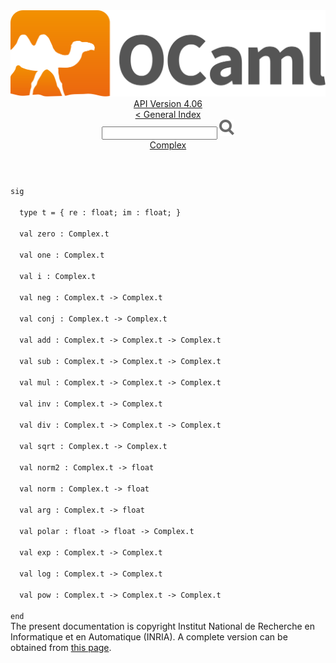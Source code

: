 <!-- ((! set title API !)) ((! set documentation !)) ((! set api !)) ((! set nobreadcrumb !)) -->
<div class="api"><header><nav class="toc brand"><a class="brand" href="https://ocaml.org/"><img src="colour-logo-gray.svg" class="svg" alt="OCaml"></a></nav><nav class="toc"><div class="toc_version"><a href="/docs" id="version-select">API Version 4.06</a></div><a href="index.html">&lt; General Index</a><div class="api_search"><input type="text" name="apisearch" id="api_search" oninput="mySearch(false);" onkeypress="this.oninput();" onclick="this.oninput();" onpaste="this.oninput();">
<img src="search_icon.svg" alt="Search" class="svg" onclick="mySearch(false)"></div>
<div id="search_results"></div><div class="toc_title"><a href="Complex.html">Complex</a></div><ul></ul></nav></header>
<code class="code"><span class="keyword">sig</span><br>
&nbsp;&nbsp;<span class="keyword">type</span>&nbsp;t&nbsp;=&nbsp;{&nbsp;re&nbsp;:&nbsp;float;&nbsp;im&nbsp;:&nbsp;float;&nbsp;}<br>
&nbsp;&nbsp;<span class="keyword">val</span>&nbsp;zero&nbsp;:&nbsp;<span class="constructor">Complex</span>.t<br>
&nbsp;&nbsp;<span class="keyword">val</span>&nbsp;one&nbsp;:&nbsp;<span class="constructor">Complex</span>.t<br>
&nbsp;&nbsp;<span class="keyword">val</span>&nbsp;i&nbsp;:&nbsp;<span class="constructor">Complex</span>.t<br>
&nbsp;&nbsp;<span class="keyword">val</span>&nbsp;neg&nbsp;:&nbsp;<span class="constructor">Complex</span>.t&nbsp;<span class="keywordsign">-&gt;</span>&nbsp;<span class="constructor">Complex</span>.t<br>
&nbsp;&nbsp;<span class="keyword">val</span>&nbsp;conj&nbsp;:&nbsp;<span class="constructor">Complex</span>.t&nbsp;<span class="keywordsign">-&gt;</span>&nbsp;<span class="constructor">Complex</span>.t<br>
&nbsp;&nbsp;<span class="keyword">val</span>&nbsp;add&nbsp;:&nbsp;<span class="constructor">Complex</span>.t&nbsp;<span class="keywordsign">-&gt;</span>&nbsp;<span class="constructor">Complex</span>.t&nbsp;<span class="keywordsign">-&gt;</span>&nbsp;<span class="constructor">Complex</span>.t<br>
&nbsp;&nbsp;<span class="keyword">val</span>&nbsp;sub&nbsp;:&nbsp;<span class="constructor">Complex</span>.t&nbsp;<span class="keywordsign">-&gt;</span>&nbsp;<span class="constructor">Complex</span>.t&nbsp;<span class="keywordsign">-&gt;</span>&nbsp;<span class="constructor">Complex</span>.t<br>
&nbsp;&nbsp;<span class="keyword">val</span>&nbsp;mul&nbsp;:&nbsp;<span class="constructor">Complex</span>.t&nbsp;<span class="keywordsign">-&gt;</span>&nbsp;<span class="constructor">Complex</span>.t&nbsp;<span class="keywordsign">-&gt;</span>&nbsp;<span class="constructor">Complex</span>.t<br>
&nbsp;&nbsp;<span class="keyword">val</span>&nbsp;inv&nbsp;:&nbsp;<span class="constructor">Complex</span>.t&nbsp;<span class="keywordsign">-&gt;</span>&nbsp;<span class="constructor">Complex</span>.t<br>
&nbsp;&nbsp;<span class="keyword">val</span>&nbsp;div&nbsp;:&nbsp;<span class="constructor">Complex</span>.t&nbsp;<span class="keywordsign">-&gt;</span>&nbsp;<span class="constructor">Complex</span>.t&nbsp;<span class="keywordsign">-&gt;</span>&nbsp;<span class="constructor">Complex</span>.t<br>
&nbsp;&nbsp;<span class="keyword">val</span>&nbsp;sqrt&nbsp;:&nbsp;<span class="constructor">Complex</span>.t&nbsp;<span class="keywordsign">-&gt;</span>&nbsp;<span class="constructor">Complex</span>.t<br>
&nbsp;&nbsp;<span class="keyword">val</span>&nbsp;norm2&nbsp;:&nbsp;<span class="constructor">Complex</span>.t&nbsp;<span class="keywordsign">-&gt;</span>&nbsp;float<br>
&nbsp;&nbsp;<span class="keyword">val</span>&nbsp;norm&nbsp;:&nbsp;<span class="constructor">Complex</span>.t&nbsp;<span class="keywordsign">-&gt;</span>&nbsp;float<br>
&nbsp;&nbsp;<span class="keyword">val</span>&nbsp;arg&nbsp;:&nbsp;<span class="constructor">Complex</span>.t&nbsp;<span class="keywordsign">-&gt;</span>&nbsp;float<br>
&nbsp;&nbsp;<span class="keyword">val</span>&nbsp;polar&nbsp;:&nbsp;float&nbsp;<span class="keywordsign">-&gt;</span>&nbsp;float&nbsp;<span class="keywordsign">-&gt;</span>&nbsp;<span class="constructor">Complex</span>.t<br>
&nbsp;&nbsp;<span class="keyword">val</span>&nbsp;exp&nbsp;:&nbsp;<span class="constructor">Complex</span>.t&nbsp;<span class="keywordsign">-&gt;</span>&nbsp;<span class="constructor">Complex</span>.t<br>
&nbsp;&nbsp;<span class="keyword">val</span>&nbsp;log&nbsp;:&nbsp;<span class="constructor">Complex</span>.t&nbsp;<span class="keywordsign">-&gt;</span>&nbsp;<span class="constructor">Complex</span>.t<br>
&nbsp;&nbsp;<span class="keyword">val</span>&nbsp;pow&nbsp;:&nbsp;<span class="constructor">Complex</span>.t&nbsp;<span class="keywordsign">-&gt;</span>&nbsp;<span class="constructor">Complex</span>.t&nbsp;<span class="keywordsign">-&gt;</span>&nbsp;<span class="constructor">Complex</span>.t<br>
<span class="keyword">end</span></code><div class="copyright">The present documentation is copyright Institut National de Recherche en Informatique et en Automatique (INRIA). A complete version can be obtained from <a href="http://caml.inria.fr/pub/docs/manual-ocaml/">this page</a>.</div></div>